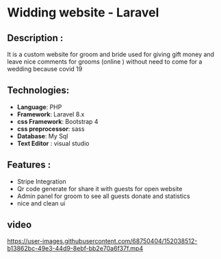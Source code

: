 # Widding website - Laravel 

## Description :
It is a custom website for groom and bride used for giving gift money and leave nice comments for grooms (online ) without need to come for a wedding because covid 19


## Technologies:
-  **Language**: PHP
-  **Framework**: Laravel 8.x
-  **css Framework**: Bootstrap 4
-  **css preprocessor**: sass
-  **Database**: My Sql
-  **Text Editor** : visual studio

## Features :
- Stripe Integration
- Qr code generate for share it with guests for open website
- Admin panel for groom to see all guests donate and statistics
-  nice and clean ui

## video
https://user-images.githubusercontent.com/68750404/152038512-b13862bc-49e3-44d9-8ebf-bb2e70a6f37f.mp4
